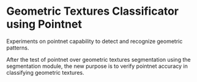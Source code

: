 # Geometric Textures Classificator using Pointnet
Experiments on pointnet capability to detect and recognize geometric patterns.

After the test of pointnet over geometric textures segmentation using the segmentation module, the new purpose is to verify pointnet accuracy in classifying geometric textures.
